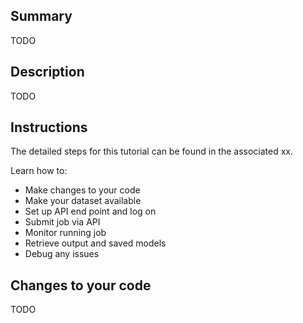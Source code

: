 

## Summary
TODO



## Description
TODO



## Instructions

The detailed steps for this tutorial can be found in the associated xx.  

Learn how to:

- Make changes to your code
- Make your dataset available
- Set up API end point and log on
- Submit job via API
- Monitor running job
- Retrieve output and saved models
- Debug any issues


## Changes to your code
TODO
